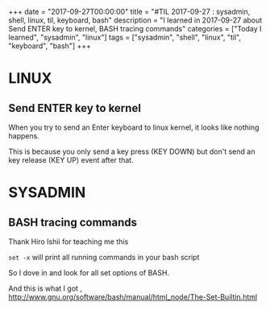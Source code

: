 +++
date = "2017-09-27T00:00:00"
title = "#TIL 2017-09-27 : sysadmin, shell, linux, til, keyboard, bash"
description = "I learned in 2017-09-27 about Send ENTER key to kernel, BASH tracing commands"
categories = ["Today I learned", "sysadmin", "linux"]
tags = ["sysadmin", "shell", "linux", "til", "keyboard", "bash"]
+++


# LINUX

## Send ENTER key to kernel

When you try to send an Enter keyboard to linux kernel, it looks like nothing happens.

This is because you only send a key press (KEY DOWN) but don't send an key release (KEY UP) event after that.

# SYSADMIN

## BASH tracing commands

Thank Hiro Ishii for teaching me this

`set -x` will print all running commands in your bash script

So I dove in and look for all set options of BASH.

And this is what I got , http://www.gnu.org/software/bash/manual/html_node/The-Set-Builtin.html
